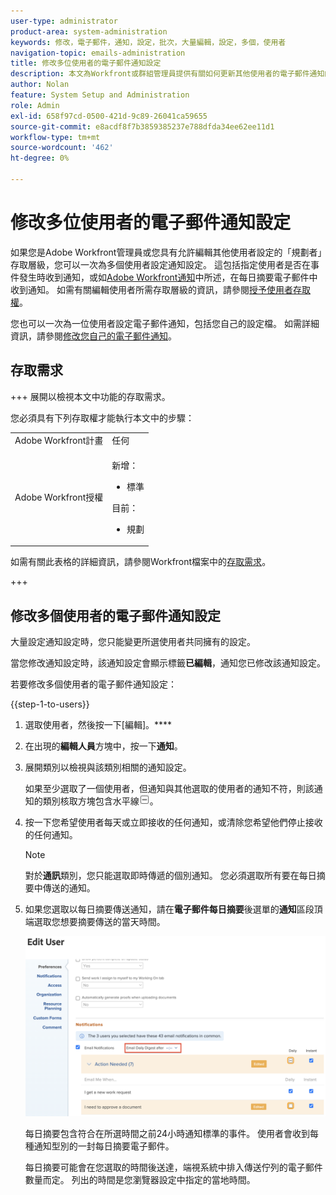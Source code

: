 ```yaml
---
user-type: administrator
product-area: system-administration
keywords: 修改，電子郵件，通知，設定，批次，大量編輯，設定，多個，使用者
navigation-topic: emails-administration
title: 修改多位使用者的電子郵件通知設定
description: 本文為Workfront或群組管理員提供有關如何更新其他使用者的電子郵件通知的資訊。
author: Nolan
feature: System Setup and Administration
role: Admin
exl-id: 658f97cd-0500-421d-9c89-26041ca59655
source-git-commit: e8acdf8f7b3859385237e788dfda34ee62ee11d1
workflow-type: tm+mt
source-wordcount: '462'
ht-degree: 0%

---
```


# 修改多位使用者的電子郵件通知設定

<!-- Audited: 12/2023 -->

如果您是Adobe Workfront管理員或您具有允許編輯其他使用者設定的「規劃者」存取層級，您可以一次為多個使用者設定通知設定。 這包括指定使用者是否在事件發生時收到通知，或如[Adobe Workfront通知](../../../workfront-basics/using-notifications/wf-notifications.md)中所述，在每日摘要電子郵件中收到通知。 如需有關編輯使用者所需存取層級的資訊，請參閱[授予使用者存取權](../../../administration-and-setup/add-users/configure-and-grant-access/grant-access-other-users.md)。

您也可以一次為一位使用者設定電子郵件通知，包括您自己的設定檔。 如需詳細資訊，請參閱[修改您自己的電子郵件通知](../../../workfront-basics/using-notifications/activate-or-deactivate-your-own-event-notifications.md)。


## 存取需求

+++ 展開以檢視本文中功能的存取需求。

您必須具有下列存取權才能執行本文中的步驟：

<table style="table-layout:auto"> 
 <col> 
 <col> 
 <tbody> 
  <tr> 
   <td role="rowheader">Adobe Workfront計畫</td> 
   <td>任何</td> 
  </tr> 
  <tr> 
   <td role="rowheader">Adobe Workfront授權</td> 
   <td> 
      <p>新增：</p>
         <ul>
         <li><p>標準</p></li>
         </ul>
      <p>目前：</p>
         <ul>
         <li><p>規劃</p></li>
         </ul>
   </td>
  </tr> 
 </tbody> 
</table>

如需有關此表格的詳細資訊，請參閱Workfront檔案中的[存取需求](/help/quicksilver/administration-and-setup/add-users/access-levels-and-object-permissions/access-level-requirements-in-documentation.md)。

+++

## 修改多個使用者的電子郵件通知設定

大量設定通知設定時，您只能變更所選使用者共同擁有的設定。

當您修改通知設定時，該通知設定會顯示標籤&#x200B;**已編輯**，通知您已修改該通知設定。

若要修改多個使用者的電子郵件通知設定：

{{step-1-to-users}}

1. 選取使用者，然後按一下[編輯]。****
1. 在出現的&#x200B;**編輯人員**&#x200B;方塊中，按一下&#x200B;**通知**。

1. 展開類別以檢視與該類別相關的通知設定。

   如果至少選取了一個使用者，但通知與其他選取的使用者的通知不符，則該通知的類別核取方塊包含水平線![Line而不是核取記號](assets/straight-line-instead-of-checkmark.jpg)。


1. 按一下您希望使用者每天或立即接收的任何通知，或清除您希望他們停止接收的任何通知。

   >[!NOTE]
   >
   >   對於&#x200B;**通訊**&#x200B;類別，您只能選取即時傳遞的個別通知。 您必須選取所有要在每日摘要中傳送的通知。


1. 如果您選取以每日摘要傳送通知，請在&#x200B;**電子郵件每日摘要**&#x200B;後選單的&#x200B;**通知**&#x200B;區段頂端選取您想要摘要傳送的當天時間。

   ![每日摘要時間](assets/daily-digest-time.png)

   每日摘要包含符合在所選時間之前24小時通知標準的事件。 使用者會收到每種通知型別的一封每日摘要電子郵件。

   每日摘要可能會在您選取的時間後送達，端視系統中排入傳送佇列的電子郵件數量而定。 列出的時間是您瀏覽器設定中指定的當地時間。
